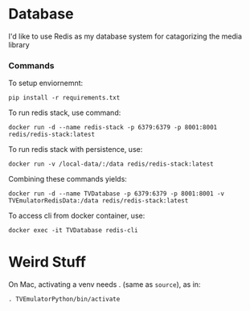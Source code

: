 # Database

I'd like to use Redis as my database system for catagorizing the media library

### Commands

To setup enviornemnt:

`pip install -r requirements.txt`

To run redis stack, use command:

`docker run -d --name redis-stack -p 6379:6379 -p 8001:8001 redis/redis-stack:latest`

To run redis stack with persistence, use:

`docker run -v /local-data/:/data redis/redis-stack:latest`

Combining these commands yields:

`docker run -d --name TVDatabase -p 6379:6379 -p 8001:8001 -v TVEmulatorRedisData:/data redis/redis-stack:latest`

To access cli from docker container, use:

`docker exec -it TVDatabase redis-cli`

# Weird Stuff

On Mac, activating a venv needs . (same as `source`), as in:

`. TVEmulatorPython/bin/activate`